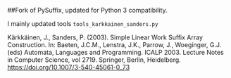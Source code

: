 ##Fork of PySuffix, updated for Python 3 compatibility.

I mainly updated tools `tools_karkkainen_sanders.py`


Kärkkäinen, J., Sanders, P. (2003). Simple Linear Work Suffix Array Construction. In: Baeten, J.C.M., Lenstra, J.K., Parrow, J., Woeginger, G.J. (eds) Automata, Languages and Programming. ICALP 2003. Lecture Notes in Computer Science, vol 2719. Springer, Berlin, Heidelberg. https://doi.org/10.1007/3-540-45061-0_73
